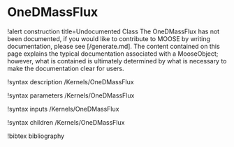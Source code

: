 <!-- MOOSE Documentation Stub: Remove this when content is added. -->

# OneDMassFlux

!alert construction title=Undocumented Class
The OneDMassFlux has not been documented, if you would like to contribute to MOOSE by
writing documentation, please see [/generate.md]. The content contained on this page explains
the typical documentation associated with a MooseObject; however, what is contained is ultimately
determined by what is necessary to make the documentation clear for users.

!syntax description /Kernels/OneDMassFlux

!syntax parameters /Kernels/OneDMassFlux

!syntax inputs /Kernels/OneDMassFlux

!syntax children /Kernels/OneDMassFlux

!bibtex bibliography
